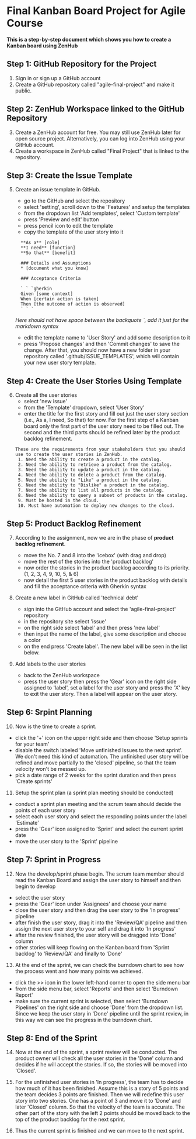 # Final Kanban Board Project for Agile Course #
**This is a step-by-step document which shows you how to create a Kanban board using ZenHub**

## Step 1: GitHub Repository for the Project ##
1. Sign in or sign up a GitHub account
2. Create a GitHub repository called "agile-final-project" and make it public.

## Step 2: ZenHub Workspace linked to the GitHub Repository ##
3. Create a ZenHub account for free. You may still use ZenHub later for open source project. Alternatively, you can log into ZenHub using your GitHub account.
4. Create a workspace in ZenHub called "Final Project" that is linked to the repository.

## Step 3: Create the Issue Template  ##
5. Create an issue template in GitHub.
   - go to the GitHub and select the repository
   - select 'setting', scroll down to the 'Features' and setup the templates
   - from the dropdown list 'Add templates', select 'Custom template'
   - press 'Preview and edit' button
   - press pencil icon to edit the template
   - copy the template of the user story into it
   ```
     **As a** [role]  
     **I need** [function]  
     **So that** [benefit]  

     ### Details and Assumptions
     * [document what you know]

     ### Acceptance Criteria  

     ` ` `gherkin
     Given [some context]
     When [certain action is taken]
     Then [the outcome of action is observed]
     ` ` `
   ```
   *Here should not have space between the backquote \`, add it just for the markdown syntax*

   - edit the template name to 'User Story' and add some description to it
   - press 'Propose changes' and then 'Commit changes' to save the change. After that, you should now have a new folder in your repository called '.github/ISSUE_TEMPLATES', which will contain your new user story template.

## Step 4: Create the User Stories Using Template ##
6. Create all the user stories
   - select 'new issue'
   - from the 'Template' dropdown, select 'User Story'
   - enter the title for the first story and fill out just the user story section (i.e., As a, I need, So that) for now. For the first step of a Kanban board only the first part of the user story need to be filled out. The second and the third parts should be refined later by the product backlog refinement.
    ```
   These are the requirements from your stakeholders that you should use to create the user stories in ZenHub.
     1. Need the ability to create a product in the catalog.
     2. Need the ability to retrieve a product from the catalog.
     3. Need the ability to update a product in the catalog.
     4. Need the ability to delete a product from the catalog.
     5. Need the ability to "Like" a product in the catalog.
     6. Need the ability to "Dislike" a product in the catalog.
     7. Need the ability to list all products in the catalog.
     8. Need the ability to query a subset of products in the catalog.
     9. Must be hosted in the cloud.
     10. Must have automation to deploy new changes to the cloud.
   ```
## Step 5: Product Backlog Refinement ##
7. According to the assignment, now we are in the phase of **product backlog refinement**.  
   - move the No. 7 and 8 into the 'icebox' (with drag and drop)
   - move the rest of the stories into the 'product backlog'
   - now order the stories in the product backlog according to its priority. (1, 2, 3, 4, 9, 10, 5, & 6)
   - now detail the first 5 user stories in the product backlog with details and fill the acceptance criteria with Gherkin syntax

8. Create a new label in GitHub called 'technical debt'
   - sign into the GitHub account and select the 'agile-final-project' repository
   - in the repository site select 'issue'
   - on the right side select 'label' and then press 'new label'
   - then input the name of the label, give some description and choose a color
   - on the end press 'Create label'. The new label will be seen in the list below.

9. Add labels to the user stories
   - back to the ZenHub workspace
   - press the user story then press the 'Gear' icon on the right side assigned to 'label', set a label for the user story and press the 'X' key to exit the user story. Then a label will appear on the user story.

## Step 6: Srpint Planning ##
10. Now is the time to create a sprint.
   - click the '+' icon on the upper right side and then choose 'Setup sprints for your team'
   - disable the switch labeled 'Move unfinished Issues to the next sprint'. We don't need this kind of automation. The unfinished user story will be refined and move partially to the 'closed' pipeline, so that the team velocity won't be messed up.
   - pick a date range of 2 weeks for the sprint duration and then press 'Create sprints'

11. Setup the sprint plan (a sprint plan meeting should be conducted)
   - conduct a sprint plan meeting and the scrum team should decide the points of each user story
   - select each user story and select the responding points under the label 'Estimate'
   - press the 'Gear' icon assigned to 'Sprint' and select the current sprint date
   - move the user story to the 'Sprint' pipeline

## Step 7: Sprint in Progress ##
12. Now the develop/sprint phase begin. The scrum team member should read the Kanban Board and assign the user story to himself and then begin to develop
   - select the user story
   - press the 'Gear' icon under 'Assignees' and choose your name
   - close the user story and then drag the user story to the 'In progress' pipeline
   - after finish the user story, drag it into the 'Review/QA' pipeline and then assign the next user story to your self and drag it into 'In progress'
   - after the review finished, the user story will be dragged into 'Done' column
   - other stories will keep flowing on the Kanban board from 'Sprint backlog' to 'Review/QA' and finally to 'Done'

13. At the end of the sprint, we can check the burndown chart to see how the process went and how many points we achieved.
   - click the >> icon in the lower left-hand corner to open the side menu bar
   - from the side menu bar, select 'Reports' and then select 'Burndown Report'
   - make sure the current sprint is selected, then select 'Burndown Pipelines' on the right side and choose 'Done' from the dropdown list. Since we keep the user story in 'Done' pipeline until the sprint review, in this way we can see the progress in the burndown chart.

## Step 8: End of the Sprint ##
14. Now at the end of the sprint, a sprint review will be conducted. The product owner will check all the user stories in the 'Done' column and decides if he will accept the stories. If so, the stories will be moved into 'Closed'.

15. For the unfinished user stories in 'In progress', the team has to decide how much of it has been finished. Assume this is a story of 5 points and the team decides 3 points are finished. Then we will redefine this user story into two stories. One has a point of 3 and move it to 'Done' and later 'Closed' column. So that the velocity of the team is accurate. The other part of the story with the left 2 points should be moved back to the top of the product backlog for the next sprint.

16. Thus the current sprint is finished and we can move to the next sprint.
